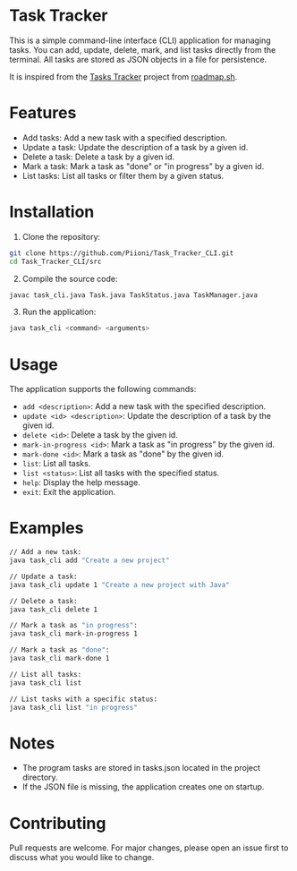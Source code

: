 # Task Tracker
This is a simple command-line interface (CLI) application for managing tasks. You can add, update, delete, mark, and list tasks directly from the terminal. All tasks are stored as JSON objects in a file for persistence.

It is inspired from the [Tasks Tracker](https://roadmap.sh/projects/task-tracker) project from [roadmap.sh](https://roadmap.sh/).

# Features
- Add tasks: Add a new task with a specified description.
- Update a task: Update the description of a task by a given id.
- Delete a task: Delete a task by a given id.
- Mark a task: Mark a task as "done" or "in progress" by a given id.
- List tasks: List all tasks or filter them by a given status.

# Installation
1. Clone the repository:
```bash
git clone https://github.com/Piioni/Task_Tracker_CLI.git
cd Task_Tracker_CLI/src
```
2. Compile the source code:
```bash
javac task_cli.java Task.java TaskStatus.java TaskManager.java
```
3. Run the application:
```bash
java task_cli <command> <arguments>
```

# Usage
The application supports the following commands:
- `add <description>`: Add a new task with the specified description.
- `update <id> <description>`: Update the description of a task by the given id.
- `delete <id>`: Delete a task by the given id.
- `mark-in-progress <id>`: Mark a task as "in progress" by the given id.
- `mark-done <id>`: Mark a task as "done" by the given id.
- `list`: List all tasks.
- `list <status>`: List all tasks with the specified status.
- `help`: Display the help message.
- `exit`: Exit the application.

# Examples
```bash
// Add a new task:
java task_cli add "Create a new project"

// Update a task:
java task_cli update 1 "Create a new project with Java"

// Delete a task:
java task_cli delete 1

// Mark a task as "in progress":
java task_cli mark-in-progress 1

// Mark a task as "done":
java task_cli mark-done 1

// List all tasks:
java task_cli list

// List tasks with a specific status:
java task_cli list "in progress"


```


# Notes 
- The program tasks are stored in tasks.json located in the project directory.
- If the JSON file is missing, the application creates one on startup.

# Contributing
Pull requests are welcome. For major changes, please open an issue first to discuss what you would like to change.


